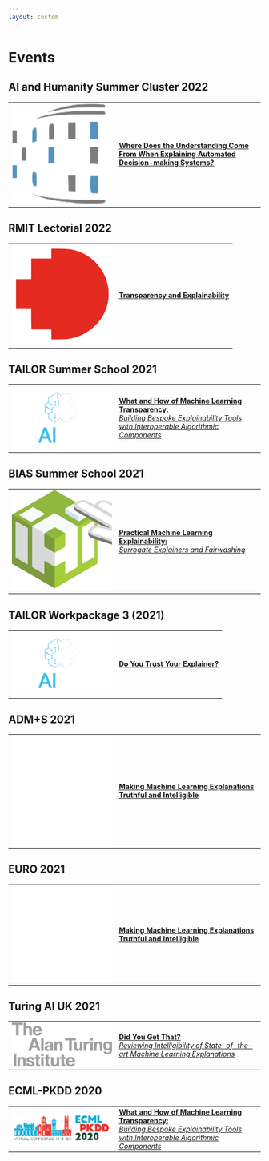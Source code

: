 ```yaml
---
layout: custom
---
```


# Events

## AI and Humanity Summer Cluster 2022
<table>
  <tbody>
    <tr>
      <td style="text-align: left" width="200px"><a href="2022_simons-institute"><img src="assets/images/simons.png" alt="2022 AI and Humanity Summer Cluster" width="200"/></a></td>
      <td style="text-align: left"><a href="2022_simons-institute"><b>Where Does the Understanding Come From When Explaining Automated Decision-making Systems?</b></a></td>
    </tr>
  </tbody>
</table>

## RMIT Lectorial 2022
<table>
  <tbody>
    <tr>
      <td style="text-align: left" width="200px"><a href="2022_rmit-lectorial"><img src="assets/images/RMIT-emblem.png" alt="2022 RMIT Lectorial" width="200"/></a></td>
      <td style="text-align: left"><a href="2022_rmit-lectorial"><b>Transparency and Explainability</b></a></td>
    </tr>
  </tbody>
</table>

## TAILOR Summer School 2021
<table>
  <tbody>
    <tr>
      <td style="text-align: left" width="200px"><a href="2021_tailor-summer-school"><img src="assets/images/TAILOR-logo-dark-background.png" alt="2021 TAILOR Summer School" width="200"/></a></td>
      <td style="text-align: left"><a href="2021_tailor-summer-school"><b>What and How of Machine Learning Transparency:</b><br><i>Building Bespoke Explainability Tools with Interoperable Algorithmic Components</i></a></td>
    </tr>
  </tbody>
</table>

## BIAS Summer School 2021
<table>
  <tbody>
    <tr>
      <td style="text-align: left" width="200px"><a href="2021_bias"><img src="assets/images/iai-cdt.png" alt="2021 BIAS Summer School" width="200"/></a></td>
      <td style="text-align: left"><a href="2021_bias"><b>Practical Machine Learning Explainability:</b><br><i>Surrogate Explainers and Fairwashing</i></a></td>
    </tr>
  </tbody>
</table>

## TAILOR Workpackage 3 (2021)
<table>
  <tbody>
    <tr>
      <td style="text-align: left" width="200px"><a href="2021_tailor-wp3"><img src="assets/images/TAILOR-logo-dark-background.png" alt="2021 TAILOR Workpackage 3" width="200"/></a></td>
      <td style="text-align: left"><a href="2021_tailor-wp3"><b>Do You Trust Your Explainer?</b></a></td>
    </tr>
  </tbody>
</table>

## ADM+S 2021
<table>
  <tbody>
    <tr>
      <td style="text-align: left" width="200px"><a href="2021_adms"><img src="assets/images/adms-logo.svg" alt="2021 ADM+S Talk" width="200"/></a></td>
      <td style="text-align: left"><a href="2021_adms"><b>Making Machine Learning Explanations Truthful and Intelligible</b></a></td>
    </tr>
  </tbody>
</table>

## EURO 2021
<table>
  <tbody>
    <tr>
      <td style="text-align: left" width="200px"><a href="2021_euro-explainability"><img src="assets/images/euro21-logo-big-white.png" alt="2021 EURO Talk" width="200"/></a></td>
      <td style="text-align: left"><a href="2021_euro-explainability"><b>Making Machine Learning Explanations Truthful and Intelligible</b></a></td>
    </tr>
  </tbody>
</table>

## Turing AI UK 2021
<table>
  <tbody>
    <tr>
      <td style="text-align: left" width="200px"><a href="2021_turing-ai-uk"><img src="assets/images/turing-light.png" alt="Alan Turing Institute AI UK 2020 Demo" width="200"/></a></td>
      <td style="text-align: left"><a href="2021_turing-ai-uk"><b>Did You Get That?</b><br><i>Reviewing Intelligibility of State-of-the-art Machine Learning Explanations</i></a></td>
    </tr>
  </tbody>
</table>

## ECML-PKDD 2020
<table>
  <tbody>
    <tr>
      <td style="text-align: left" width="200px"><a href="2020_ecml-pkdd"><img src="assets/images/2020ecmlpkdd.png" alt="ECML-PKDD 2020" width="200"/></a></td>
      <td style="text-align: left"><a href="2020_ecml-pkdd"><b>What and How of Machine Learning Transparency:</b><br><i>Building Bespoke Explainability Tools with Interoperable Algorithmic Components</i></a></td>
    </tr>
  </tbody>
</table>
